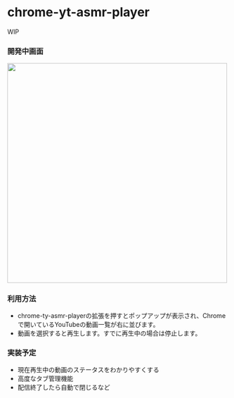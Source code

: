 # chrome-yt-asmr-player

WIP

### 開発中画面

<img src="https://user-images.githubusercontent.com/3260407/219857040-0910a581-3991-4cc6-8b68-12cdf162eef6.png" width="500px">

### 利用方法
- chrome-ty-asmr-playerの拡張を押すとポップアップが表示され、Chromeで開いているYouTubeの動画一覧が右に並びます。
- 動画を選択すると再生します。すでに再生中の場合は停止します。

### 実装予定
- 現在再生中の動画のステータスをわかりやすくする
- 高度なタブ管理機能
- 配信終了したら自動で閉じるなど
